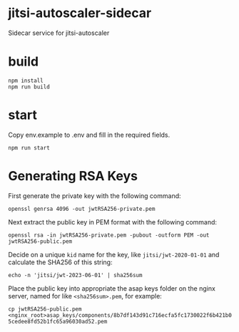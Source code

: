 # jitsi-autoscaler-sidecar
Sidecar service for jitsi-autoscaler

# build
```
npm install
npm run build
```

# start
Copy env.example to .env and fill in the required fields.
```
npm run start
```

# Generating RSA Keys

First generate the private key with the following command:

`openssl genrsa 4096 -out jwtRSA256-private.pem`

Next extract the public key in PEM format with the following command:

`openssl rsa -in jwtRSA256-private.pem -pubout -outform PEM -out jwtRSA256-public.pem`

Decide on a unique `kid` name for the key, like `jitsi/jwt-2020-01-01` and calculate the SHA256 of this string:

`echo -n 'jitsi/jwt-2023-06-01' | sha256sum`

Place the public key into appropriate the asap keys folder on the nginx server, named for like `<sha256sum>.pem`, for example:

`cp jwtRSA256-public.pem <nginx_root>asap_keys/components/8b7df143d91c716ecfa5fc1730022f6b421b05cedee8fd52b1fc65a96030ad52.pem`
